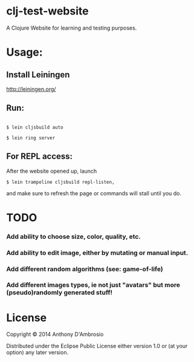# clj-test-website

A Clojure Website for learning and testing purposes.

# Usage:

## Install Leiningen
http://leiningen.org/

## Run:
<pre><code>
$ lein cljsbuild auto <br>
$ lein ring server
</code></pre>

## For REPL access:
After the website opened up, launch 
<pre><code>$ lein trampoline cljsbuild repl-listen,</code></pre>
and make sure to refresh the page or commands will stall until you do.

# TODO

### Add ability to choose size, color, quality, etc.
 
### Add ability to edit image, either by mutating or manual input.

### Add different random algorithms (see: game-of-life)

### Add different images types, ie not just "avatars" but more (pseudo)randomly generated stuff!

# License

Copyright © 2014 Anthony D'Ambrosio

Distributed under the Eclipse Public License either version 1.0 or (at
your option) any later version.
